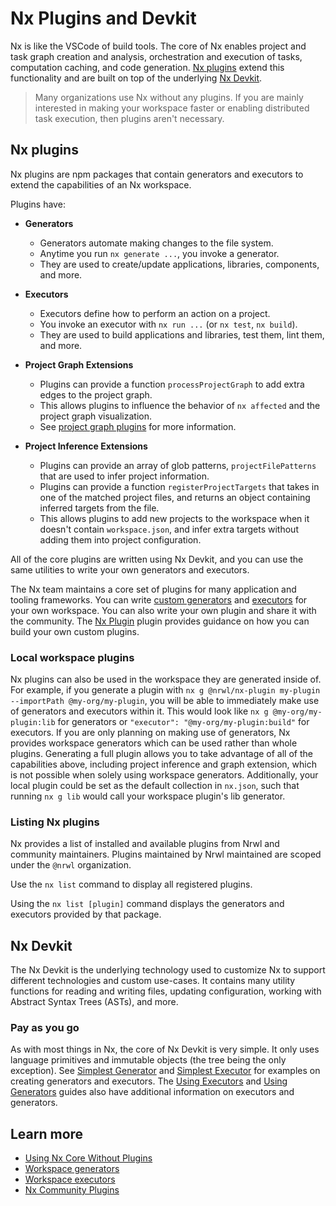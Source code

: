 # Nx Plugins and Devkit

Nx is like the VSCode of build tools. The core of Nx enables project and task graph creation and analysis, orchestration and
execution of tasks, computation caching, and code generation. [Nx plugins](#nx-plugins) extend this functionality and are built on top of the underlying [Nx Devkit](#nx-devkit).

> Many organizations use Nx without any plugins. If you are mainly interested in making your workspace faster or enabling distributed task execution, then plugins aren't necessary.

## Nx plugins

Nx plugins are npm packages that contain generators and executors to extend the capabilities of an Nx workspace.

Plugins have:

- **Generators**

  - Generators automate making changes to the file system.
  - Anytime you run `nx generate ...`, you invoke a generator.
  - They are used to create/update applications, libraries, components, and more.

- **Executors**

  - Executors define how to perform an action on a project.
  - You invoke an executor with `nx run ...` (or `nx test`, `nx build`).
  - They are used to build applications and libraries, test them, lint them, and more.

- **Project Graph Extensions**

  - Plugins can provide a function `processProjectGraph` to add extra edges to the project graph.
  - This allows plugins to influence the behavior of `nx affected` and the project graph visualization.
  - See [project graph plugins](/structure/project-graph-plugins) for more information.

- **Project Inference Extensions**

  - Plugins can provide an array of glob patterns, `projectFilePatterns` that are used to infer project information.
  - Plugins can provide a function `registerProjectTargets` that takes in one of the matched project files, and
    returns an object containing inferred targets from the file.
  - This allows plugins to add new projects to the workspace when it doesn't contain `workspace.json`, and infer extra
    targets without adding them into project configuration.

All of the core plugins are written using Nx Devkit, and you can use the same utilities to write your own generators and
executors.

The Nx team maintains a core set of plugins for many application and tooling frameworks. You can write [custom generators](/generators/workspace-generators) and [executors](/executors/creating-custom-builders) for your own workspace. You can also write your own plugin and share it with the community. The [Nx Plugin](/nx-plugin/overview) plugin provides guidance on how you can build your own custom plugins.

### Local workspace plugins

Nx plugins can also be used in the workspace they are generated inside of. For example, if you generate a plugin with `nx g @nrwl/nx-plugin my-plugin --importPath @my-org/my-plugin`, you will be able to immediately make use of generators and executors within it. This would look like `nx g @my-org/my-plugin:lib` for generators or `"executor": "@my-org/my-plugin:build"` for executors. If you are only planning on making use of generators, Nx provides workspace generators which can be used rather than whole plugins. Generating a full plugin allows you to take advantage of all of the capabilities above, including project inference and graph extension, which is not possible when solely using workspace generators. Additionally, your local plugin could be set as the default collection in `nx.json`, such that running `nx g lib` would call your workspace plugin's lib generator.

### Listing Nx plugins

Nx provides a list of installed and available plugins from Nrwl and community maintainers. Plugins maintained by Nrwl
maintained are scoped under the `@nrwl` organization.

Use the `nx list` command to display all registered plugins.

Using the `nx list [plugin]` command displays the generators and executors provided by that package.

## Nx Devkit

The Nx Devkit is the underlying technology used to customize Nx to support different technologies and custom use-cases.
It contains many utility functions for reading and writing files, updating configuration, working with Abstract Syntax
Trees (ASTs), and more.

### Pay as you go

As with most things in Nx, the core of Nx Devkit is very simple. It only uses language primitives and immutable
objects (the tree being the only exception). See [Simplest Generator](/generators/creating-files)
and [Simplest Executor](/executors/using-builders#simplest-executor) for examples on creating generators
and executors. The [Using Executors](/executors/using-builders)
and [Using Generators](/generators/using-schematics) guides also have additional information on executors
and generators.

## Learn more

- [Using Nx Core Without Plugins](/getting-started/nx-core)
- [Workspace generators](/generators/workspace-generators)
- [Workspace executors](/executors/creating-custom-builders)
- [Nx Community Plugins](/community)
